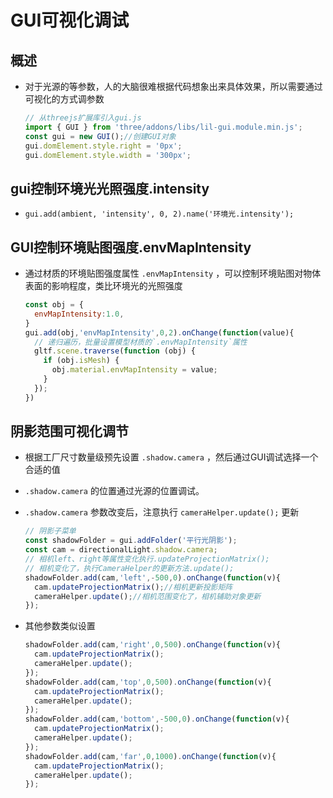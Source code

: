 # GUI可视化调试

## 概述

+ 对于光源的等参数，人的大脑很难根据代码想象出来具体效果，所以需要通过可视化的方式调参数

  ```js
  // 从threejs扩展库引入gui.js
  import { GUI } from 'three/addons/libs/lil-gui.module.min.js';
  const gui = new GUI();//创建GUI对象
  gui.domElement.style.right = '0px';
  gui.domElement.style.width = '300px';
  ```

## gui控制环境光光照强度.intensity

+ `gui.add(ambient, 'intensity', 0, 2).name('环境光.intensity');`

## GUI控制环境贴图强度.envMapIntensity

+ 通过材质的环境贴图强度属性 `.envMapIntensity` ，可以控制环境贴图对物体表面的影响程度，类比环境光的光照强度

  ```js
  const obj = {
    envMapIntensity:1.0,
  }
  gui.add(obj,'envMapIntensity',0,2).onChange(function(value){
    // 递归遍历，批量设置模型材质的`.envMapIntensity`属性
    gltf.scene.traverse(function (obj) {
      if (obj.isMesh) {
        obj.material.envMapIntensity = value;
      }
    });
  })
  ```

## 阴影范围可视化调节

+ 根据工厂尺寸数量级预先设置 `.shadow.camera` ，然后通过GUI调试选择一个合适的值
+ `.shadow.camera` 的位置通过光源的位置调试。
+ `.shadow.camera` 参数改变后，注意执行 `cameraHelper.update();` 更新

  ```js
  // 阴影子菜单
  const shadowFolder = gui.addFolder('平行光阴影');
  const cam = directionalLight.shadow.camera;
  // 相机left、right等属性变化执行.updateProjectionMatrix();
  // 相机变化了，执行CameraHelper的更新方法.update();
  shadowFolder.add(cam,'left',-500,0).onChange(function(v){
    cam.updateProjectionMatrix();//相机更新投影矩阵
    cameraHelper.update();//相机范围变化了，相机辅助对象更新
  });
  ```

+ 其他参数类似设置

  ```js
  shadowFolder.add(cam,'right',0,500).onChange(function(v){
    cam.updateProjectionMatrix();
    cameraHelper.update();
  });
  shadowFolder.add(cam,'top',0,500).onChange(function(v){
    cam.updateProjectionMatrix();
    cameraHelper.update();
  });
  shadowFolder.add(cam,'bottom',-500,0).onChange(function(v){
    cam.updateProjectionMatrix();
    cameraHelper.update();
  });
  shadowFolder.add(cam,'far',0,1000).onChange(function(v){
    cam.updateProjectionMatrix();
    cameraHelper.update();
  });
  ```
